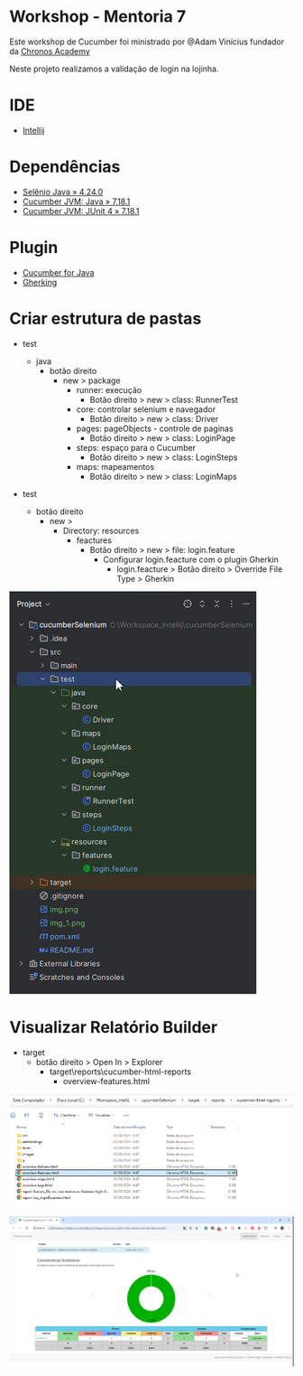 # Workshop - Mentoria 7

Este workshop de Cucumber foi ministrado por @Adam Vinícius fundador da [Chronos Academy](https://chronosacademy.orbitpages.online/)

Neste projeto realizamos a validação de login na lojinha.

# IDE
* [Intellij](https://www.jetbrains.com/idea/download/?section=windows)

# Dependências
* [Selênio Java » 4.24.0](https://mvnrepository.com/artifact/org.seleniumhq.selenium/selenium-java/4.24.0)
* [Cucumber JVM: Java » 7.18.1](https://mvnrepository.com/artifact/io.cucumber/cucumber-java/7.18.1)
* [Cucumber JVM: JUnit 4 » 7.18.1](https://mvnrepository.com/artifact/io.cucumber/cucumber-junit/7.18.1)

# Plugin
* [Cucumber for Java](https://plugins.jetbrains.com/plugin/7212-cucumber-for-java)
* [Gherking](https://plugins.jetbrains.com/plugin/9164-gherkin)

# Criar estrutura de pastas

* test
    * java
        * botão direito
            * new > package
                * runner: execução
                    * Botão direito > new > class: RunnerTest
                * core: controlar selenium e navegador
                    *  Botão direito > new > class: Driver
                * pages: pageObjects - controle de paginas
                    * Botão direito > new > class: LoginPage
                * steps: espaço para o Cucumber
                    * Botão direito > new > class: LoginSteps
                * maps: mapeamentos
                    * Botão direito > new > class: LoginMaps

* test
    * botão direito
        * new >
            * Directory: resources
                * feactures
                    * Botão direito > new > file: login.feature
                        * Configurar login.feacture com o plugin Gherkin
                            * login.feacture > Botão direito > Override File Type > Gherkin


![img_2.png](img_2.png)

# Visualizar Relatório Builder
* target
  * botão direito > Open In > Explorer
    * target\reports\cucumber-html-reports
      * overview-features.html

![img.png](img.png)

![img_1.png](img_1.png)